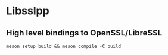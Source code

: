 # Libsslpp
## High level bindings to OpenSSL/LibreSSL

```
meson setup build && meson compile -C build
```
